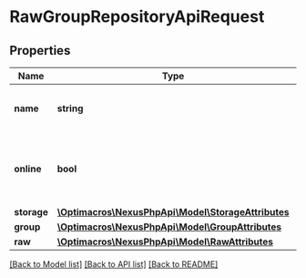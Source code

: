 # RawGroupRepositoryApiRequest

## Properties
Name | Type | Description | Notes
------------ | ------------- | ------------- | -------------
**name** | **string** | A unique identifier for this repository | 
**online** | **bool** | Whether this repository accepts incoming requests | 
**storage** | [**\Optimacros\NexusPhpApi\Model\StorageAttributes**](StorageAttributes.md) |  | 
**group** | [**\Optimacros\NexusPhpApi\Model\GroupAttributes**](GroupAttributes.md) |  | 
**raw** | [**\Optimacros\NexusPhpApi\Model\RawAttributes**](RawAttributes.md) |  | [optional] 

[[Back to Model list]](../README.md#documentation-for-models) [[Back to API list]](../README.md#documentation-for-api-endpoints) [[Back to README]](../README.md)


